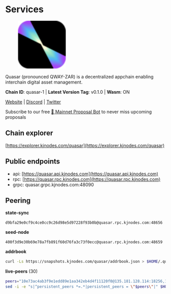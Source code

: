 # Services

<figure><img src="https://raw.githubusercontent.com/kj89/cosmos-images/main/logos/quasar.png" width="150" alt=""><figcaption></figcaption></figure>

Quasar (pronounced QWAY-ZAR) is a decentralized  appchain enabling interchain digital asset management.

**Chain ID**: quasar-1 | **Latest Version Tag**: v0.1.0 | **Wasm**: ON

[Website](https://www.quasar.fi) | [Discord](https://discord.gg/quasarfi) | [Twitter](https://twitter.com/QuasarFi)



Subscribe to our free [🤖 Mainnet Proposal Bot](https://t.me/kjnodes_proposal_bot) to never miss upcoming proposals


## Chain explorer
[https://explorer.kjnodes.com/quasar](https://explorer.kjnodes.com/quasar)

## Public endpoints

* api: [https://quasar.api.kjnodes.com](https://quasar.api.kjnodes.com)
* rpc: [https://quasar.rpc.kjnodes.com](https://quasar.rpc.kjnodes.com)
* grpc: quasar.grpc.kjnodes.com:48090

## Peering

**state-sync**

```text
d9bfa29e0cf9c4ce0cc9c26d98e5d97228f93b0b@quasar.rpc.kjnodes.com:48656
```

**seed-node**

```text
400f3d9e30b69e78a7fb891f60d76fa3c73f0ecc@quasar.rpc.kjnodes.com:48659
```

**addrbook**
```bash
curl -Ls https://snapshots.kjnodes.com/quasar/addrbook.json > $HOME/.quasarnode/config/addrbook.json
```

**live-peers** (30)
```bash
peers="10e73ac4ab3f9e1edd89e1aa342eb4d4f11120f0@135.181.128.114:18256,1bf81f0f4e35769d075300bc46e3998d63bf2bb2@135.181.210.186:26656,89757803f40da51678451735445ad40d5b15e059@169.155.169.149:26656,a7d96dc929824613315dcc1c90fee119f28cc51f@134.65.193.189:26656,58a4943a150cc77ab77ded222c44b23548ee702a@146.59.81.23:26667,ff8bfc8a197e279810ccb21acdd987dfd6d3eb54@81.0.248.60:18256,c97640c7c53a32ff301c09b261bbccb35c286dba@65.109.50.30:26656,6128f51914659e0ee2c57970d84223404fe5e5ce@65.108.137.36:26656,88cc4d314c9804a9478e900b6f18a83ea58a98c6@57.128.20.163:18256,8688b59432d98b6ded8bed01c3c29d4892ae6e4f@38.146.3.149:18256,1c4d42123dc63fba03bc28d2b5a837879e7de979@162.55.245.149:2040,7e72f64aab40ddcb1a2cf3a8a5bbf99ee01fc6f0@65.108.9.164:10456,bbf8c1562c20726a436f1c1476ad49e560ca179b@51.89.190.33:26656,6f9e244b6e225241c02b235f700c2b0788da982d@148.113.159.22:18256,66e0a7d2c2fc75a91627085d0ac5681a35dfd408@37.252.184.234:26656,201eb8fc1e84beb4bdce8ae5614c7abb41e32edb@65.109.160.91:18256,bcbc915effeb5e1f4e96670fd68d20a08ad4efa1@65.108.138.80:18256,d7ea38275af96271fd66194dad3951ef38b8ba7c@193.70.33.64:18256,d11f867df7e498de0835e2d1b5bc34334c7337d1@65.109.31.114:2490,298e0e1faf8a5da43514cc2908d2908658e732a0@38.146.3.148:18256,a286b35c9e9626cc7b780120ebe4afa883c059ce@144.76.40.53:18256,a40e1d5f63fad9e14edb9c95458b27f3c1de858c@116.203.236.246:26618,e1b058e5cfa2b836ddaa496b10911da62dcf182e@65.21.136.170:58656,d9bfa29e0cf9c4ce0cc9c26d98e5d97228f93b0b@65.109.88.38:48656,bccdc6cb3a0785bf3ee65d98c38bdd62bb843285@141.95.157.139:18256,6cceba286b498d4a1931f85e35ea0fa433373057@169.155.170.222:26656,771659b9205187f9094f894c65d29effa79fdd2c@18.156.191.84:26656,f2e7f8af9e5f72bcde83a8bc0ca05aded6d51a5e@103.180.28.199:26656,e726816f42831689eab9378d5d577f1d06d25716@176.9.188.21:26656,5a111b281852be31838ecf1202e59981e618355e@89.116.31.95:18256"
sed -i -e "s|^persistent_peers *=.*|persistent_peers = \"$peers\"|" $HOME/.quasarnode/config/config.toml
```
